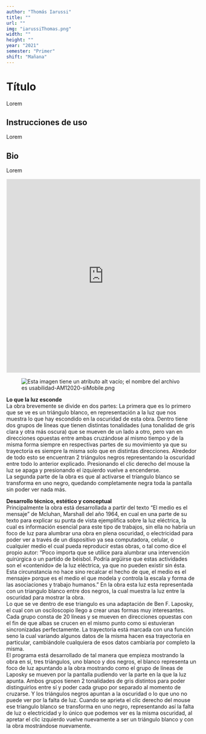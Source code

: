```yaml
---
author: "Thomás Iarussi"
title: ""
url: ""
img: "iarussiThomas.png"
width: ""
height: ""
year: "2021"
semester: "Primer"
shift: "Mañana"
---
```


<p></p>

# Título

Lorem 

## Instrucciones de uso 

Lorem

## Bio

Lorem

<!-- wp:html -->
<p align="center"><iframe width="512" height="512" frameborder="0" scrolling="no" style="width:512px; margin:0 auto!important;border: 1px solid #F2F2F3; z-index: 100;" src="https://editor.p5js.org/thomasiarussi/embed/NnQ1Shj7v"></iframe></p>
<!-- /wp:html -->

<!-- wp:image {"align":"center"} -->
<div class="wp-block-image"><figure class="aligncenter"><img src="https://am1-lacabanne.atamvirtual.com.ar/wp-content/uploads/2020/12/usabilidad-AM12020-siMobile.png" alt="Esta imagen tiene un atributo alt vacío; el nombre del archivo es usabilidad-AM12020-siMobile.png"/></figure></div>
<!-- /wp:image -->

<p><!--EndFragment--></p>
<p><strong>Lo que la luz esconde</strong><br>La obra brevemente se divide en dos partes: La primera que es lo primero que se ve es un triángulo blanco, en representación a la luz que nos muestra lo que hay escondido en la oscuridad de esta obra. Dentro tiene dos grupos de líneas que tienen distintas tonalidades (una tonalidad de gris clara y otra más oscura) que se mueven de un lado a otro, pero van en direcciones opuestas entre ambas cruzándose al mismo tiempo y de la misma forma siempre en respectivas partes de su movimiento ya que su trayectoria es siempre la misma solo que en distintas direcciones. Alrededor de todo esto se encuentran 2 triángulos negros representando la oscuridad entre todo lo anterior explicado. Presionando el clic derecho del mouse la luz se apaga y presionando el izquierdo vuelve a encenderse.<br>La segunda parte de la obra es que al activarse el triangulo blanco se transforma en uno negro, quedando completamente negra toda la pantalla sin poder ver nada más.</p>
<p><strong>Desarrollo técnico, estético y conceptual</strong><br>Principalmente la obra está desarrollada a partir del texto “El medio es el mensaje” de Mcluhan, Marshall del año 1964, en cual en una parte de su texto para explicar su punta de vista ejemplifica sobre la luz eléctrica, la cual es información esencial para este tipo de trabajos, sin ella no habría un foco de luz para alumbrar una obra en plena oscuridad, o electricidad para poder ver a través de un dispositivo ya sea computadora, celular, o cualquier medio el cual pueda reproducir estas obras, o tal como dice el propio autor: “Poco importa que se utilice para alumbrar una intervención quirúrgica o un partido de béisbol. Podría argüirse que estas actividades son el «contenido» de la luz eléctrica, ya que no pueden existir sin ésta. Esta circunstancia no hace sino recalcar el hecho de que, el medio es el mensaje» porque es el medio el que modela y controla la escala y forma de las asociaciones y trabajo humanos.” En la obra esta luz esta representada con un triangulo blanco entre dos negros, la cual muestra la luz entre la oscuridad para mostrar la obra.<br>Lo que se ve dentro de ese triangulo es una adaptación de Ben F. Laposky, el cual con un osciloscopio llego a crear unas formas muy interesantes. Cada grupo consta de 20 líneas y se mueven en direcciones opuestas con el fin de que albas se crucen en el mismo punto como si estuvieran sincronizadas perfectamente. La trayectoria está marcada con una función seno la cual variando algunos datos de la misma hacen esa trayectoria en particular, cambiándole cualquiera de esos datos cambiaría por completo la misma.<br>El programa está desarrollado de tal manera que empieza mostrando la obra en sí, tres triángulos, uno blanco y dos negros, el blanco representa un foco de luz apuntando a la obra mostrando como el grupo de líneas de Laposky se mueven por la pantalla pudiendo ver la parte en la que la luz apunta. Ambos grupos tienen 2 tonalidades de gris distintos para poder distinguirlos entre sí y poder cada grupo por separado al momento de cruzarse. Y los triángulos negros apuntan a la oscuridad o lo que uno no puede ver por la falta de luz. Cuando se aprieta el clic derecho del mouse ese triangulo blanco se transforma en uno negro, representando así la falta de luz o electricidad y lo único que podemos ver es la misma oscuridad, al apretar el clic izquierdo vuelve nuevamente a ser un triángulo blanco y con la obra mostrándose nuevamente.</p>